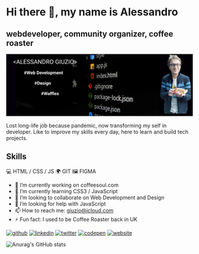 # Hi there 👋, my name is Alessandro
## webdeveloper,  community organizer, coffee roaster
![webdeveloper,  community organizer, coffee roaster](https://github.com/alessandro-giuzio/alessandro-giuzio/blob/main/header-1.png)

Lost long-life job because pandemic, now transforming my self in developer. Like to improve my skills every day, here to learn and build tech projects.

## Skills
 💻 HTML / CSS / JS 
 🌍 GIT
 🖼 FIGMA

- 🔭 I’m currently working on coffeesoul.com 
- 🌱 I’m currently learning CSS3 / JavaScript 
- 👯 I’m looking to collaborate on Web Development and Design 
- 🤔 I’m looking for help with JavaScript 
- 📫 How to reach me: giuzio@icloud.com 
- ⚡ Fun fact: I used to be Coffee Roaster back in UK 


[<img src='https://cdn.jsdelivr.net/npm/simple-icons@3.0.1/icons/github.svg' alt='github' height='40'>](https://github.com/alessandro-giuzio)  [<img src='https://cdn.jsdelivr.net/npm/simple-icons@3.0.1/icons/linkedin.svg' alt='linkedin' height='40'>](https://www.linkedin.com/in/alessandrogiuzio/)  [<img src='https://cdn.jsdelivr.net/npm/simple-icons@3.0.1/icons/twitter.svg' alt='twitter' height='40'>](https://twitter.com/giuzioale)  [<img src='https://cdn.jsdelivr.net/npm/simple-icons@3.0.1/icons/codepen.svg' alt='codepen' height='40'>](https://codepen.io/alessandrogiuzio)  [<img src='https://cdn.jsdelivr.net/npm/simple-icons@3.0.1/icons/icloud.svg' alt='website' height='40'>](giuzio.me)  





![Anurag's GitHub stats](https://github-readme-stats.vercel.app/api?username=alessandro-giuzio&show_icons=true&theme=vue-dark)


